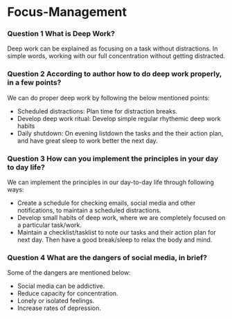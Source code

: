 # Focus-Management

### Question 1 What is Deep Work?
Deep work can be explained as focusing on a task without distractions. In simple words, working with our full concentration without getting distracted.

### Question 2 According to author how to do deep work properly, in a few points?
We can do proper deep work by following the below mentioned points: <br>
 * Scheduled distractions: Plan time for distraction breaks.
 * Develop deep work ritual: Develop simple regular rhythemic deep work habits
 * Daily shutdown: On evening listdown the tasks and the their action plan, and have great sleep to work better the next day.

### Question 3 How can you implement the principles in your day to day life?
We can implement the principles in our day-to-day life through following ways: <br>
 * Create a schedule for checking emails, social media and other notifications, to maintain a scheduled distractions.
 * Develop small habits of deep work, where we are completely focused on a particular task/work.
 * Maintain a checklist/tasklist to note our tasks and their action plan for next day. Then have a good break/sleep to relax the body and mind.

### Question 4 What are the dangers of social media, in brief?
Some of the dangers are mentioned below: <br>
 * Social media can be addictive.
 * Reduce capacity for concentration.
 * Lonely or isolated feelings.
 * Increase rates of depression.
